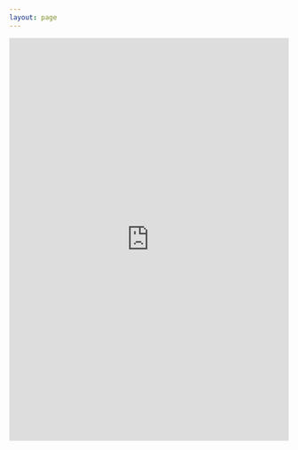 ```yaml
---
layout: page
---
```

<iframe src="https://slides.com/digi2024/minimal-828377/embed" width="100%" height="726px" title="Minimal" scrolling="no" frameborder="0" webkitallowfullscreen mozallowfullscreen allowfullscreen></iframe>
